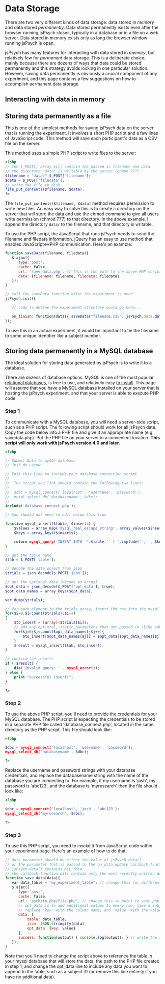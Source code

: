 # Data Storage

There are two very different kinds of data storage: data stored in *memory* and data stored *permanently*. Data stored permanently exists even after the browser running jsPsych closes, typically in a database or in a file on a web server. Data stored in memory exists only as long the browser window running jsPsych is open.

jsPsych has many features for interacting with data stored in *memory*, but relatively few for *permanent* data storage. This is a deliberate choice, mainly because there are dozens of ways that data could be stored permanently and this strategy avoids locking in one particular solution. However, saving data permanently is obviously a crucial component of any experiment, and this page contains a few suggestions on how to accomplish permanent data storage.

## Interacting with data in memory

## Storing data permanently as a file

This is one of the simplest methods for saving jsPsych data on the server that is running the experiment. It involves a short PHP script and a few lines of JavaScript code. This method will save each participant's data as a CSV file on the server.

This method uses a simple PHP script to write files to the server:

```php
<?php
// the $_POST[] array will contain the passed in filename and data
// the directory "data" is writable by the server (chmod 777)
$filename = "data/".$_POST['filename'];
$data = $_POST['filedata'];
// write the file to disk
file_put_contents($filename, $data);
?>
```

The `file_put_contents($filename, $data)` method requires permission to write new files. An easy way to solve this is to create a directory on the server that will store the data and use the chmod command to give all users write permission (chmod 777) to that directory. In the above example, I append the directory `data/` to the filename, and that directory is writable.

To use the PHP script, the JavaScript that runs jsPsych needs to send the filename and filedata information. jQuery has an easy to use method that enables JavaScript<->PHP communication. Here's an example:

```javascript
function saveData(filename, filedata){
   $.ajax({
      type:'post',
      cache: false,
      url: 'save_data.php', // this is the path to the above PHP script
      data: {filename: filename, filedata: filedata}
   });
}

// call the saveData function after the experiment is over
jsPsych.init({

   // code to define the experiment structure would go here...

   on_finish: function(data){ saveData("filename.csv", jsPsych.data.dataAsCSV()) }
});
```

To use this in an actual experiment, it would be important to tie the filename to some unique identifier like a subject number.

## Storing data permanently in a MySQL database

The ideal solution for storing data generated by jsPsych is to write it to a database.

There are dozens of database options. MySQL is one of the most popular [relational databases](http://en.wikipedia.org/wiki/Relational_database), is free to use, and relatively easy [to install](https://www.google.com/search?q=how+to+install+mysql). This page will assume that you have a MySQL database installed on your server that is hosting the jsPsych experiment, and that your server is able to execute PHP code.

### Step 1

To communicate with a MySQL database, you will need a server-side script, such as a PHP script. The following script should work for all jsPsych data. Copy the code below into a PHP file and give it an appropriate name (e.g. savedata.php). Put the PHP file on your server in a convenient location. **This script will only work with jsPsych version 4.0 and later.**

```php
<?php

// Submit Data to mySQL database
// Josh de Leeuw

// Edit this line to include your database connection script
//
//  The script you link should contain the following two lines:
//
//  $dbc = mysql_connect('localhost', 'username', 'password');
//  mysql_select_db('databasename', $dbc);
//
include('database_connect.php');

// You should not need to edit below this line

function mysql_insert($table, $inserts) {
    $values = array_map('mysql_real_escape_string', array_values($inserts));
    $keys = array_keys($inserts);

    return mysql_query('INSERT INTO `'.$table.'` (`'.implode('`,`', $keys).'`) VALUES (\''.implode('\',\'', $values).'\')');
}

// get the table name
$tab = $_POST['table'];

// decode the data object from json
$trials = json_decode($_POST['json']);

// get the optional data (decode as array)
$opt_data = json_decode($_POST['opt_data'], true);
$opt_data_names = array_keys($opt_data);

var_dump($trials);

// for each element in the trials array, insert the row into the mysql table
for($i=0;$i<count($trials);$i++)
{
    $to_insert = (array)($trials[$i]);
    // add any optional, static parameters that got passed in (like subject id or condition)
    for($j=0;$j<count($opt_data_names);$j++){
        $to_insert[$opt_data_names[$j]] = $opt_data[$opt_data_names[$j]];
    }
    $result = mysql_insert($tab, $to_insert);
}

// confirm the results
if (!$result) {
    die('Invalid query: ' . mysql_error());
} else {
    print "successful insert!";
}

?>
```

### Step 2

To use the above PHP script, you'll need to provide the credentials for your MySQL database. The PHP script is expecting the credentials to be stored in a separate PHP file called 'database_connect.php', located in the same directory as the PHP script. This file should look like:

```php
<?php

$dbc = mysql_connect('localhost', 'username', 'password');
mysql_select_db('databasename', $dbc);

?>
```

Replace the username and password strings with your database credentials, and replace the databasename string with the name of the database you are connecting to. For example, if my username is 'josh', my password is 'abc123', and the database is 'myresearch' then the file should look like:

```php
<?php

$dbc = mysql_connect('localhost', 'josh', 'abc123');
mysql_select_db('myresearch', $dbc);

?>
```

### Step 3


To use this PHP script, you need to invoke it from JavaScript code within your experiment page. Here's an example of how to do that.

```javascript
// data parameter should be either the value of jsPsych.data()
// or the parameter that is passed to the on_data_update callback function for the core library
// jsPsych.data() contains ALL data
// the callback function will contain only the most recently written data.
function save_data(data){
   var data_table = "my_experiment_table"; // change this for different experiments
   $.ajax({
      type:'post',
      cache: false,
      url: 'path/to_php/file.php', // change this to point to your php file.
      // opt_data is to add additional values to every row, like a subject ID
      // replace 'key' with the column name, and 'value' with the value.
      data: {
          table: data_table,
          json: JSON.stringify(data),
          opt_data: {key: value}
      },
      success: function(output) { console.log(output); } // write the result to javascript console
   });
}
```

Note that you'll need to change the script above to reference the table in your mysql database that will store the data, the path to the PHP file created in step 1, and change the opt_data line to include any data you want to append to the table, such as a subject ID (or remove this line entirely if you have no additional data).
